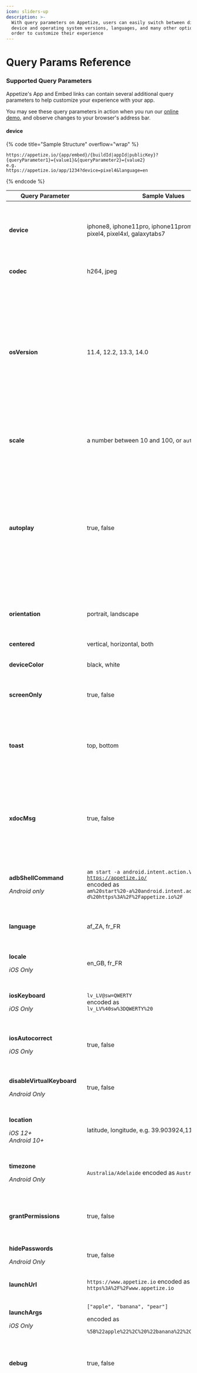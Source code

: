 ```yaml
---
icon: sliders-up
description: >-
  With query parameters on Appetize, users can easily switch between different
  device and operating system versions, languages, and many other options in
  order to customize their experience
---
```


# Query Params Reference

### Supported Query Parameters

Appetize's App and Embed links can contain several additional query parameters to help customize your experience with your app.

You may see these query parameters in action when you run our [online demo](https://appetize.io/demo), and observe changes to your browser's address bar.

#### device

{% code title="Sample Structure" overflow="wrap" %}
```url
https://appetize.io/{app/embed}/{buildId|appId|publicKey}?{queryParameter1}={value1}&{queryParameter2}={value2}
e.g.
https://appetize.io/app/1234?device=pixel4&language=en
```
{% endcode %}

| Query Parameter                                                                   | Sample Values                                                                                                                                                                                                          | Description                                                                                                                                                                                                                                                                                                                                                                                                                                                               |
| --------------------------------------------------------------------------------- | ---------------------------------------------------------------------------------------------------------------------------------------------------------------------------------------------------------------------- | ------------------------------------------------------------------------------------------------------------------------------------------------------------------------------------------------------------------------------------------------------------------------------------------------------------------------------------------------------------------------------------------------------------------------------------------------------------------------- |
| **device**                                                                        | iphone8, iphone11pro, iphone11promax, ipadair2, pixel4, pixel4xl, galaxytabs7                                                                                                                                          | <p>Specifies the device to simulate.<br><br>See <a href="../features/devices-and-os-versions.md">Devices &#x26; OS Versions</a> for more values.</p>                                                                                                                                                                                                                                                                                                                      |
| **codec**                                                                         | h264, jpeg                                                                                                                                                                                                             | Changes the codec used for video streaming.                                                                                                                                                                                                                                                                                                                                                                                                                               |
| **osVersion**                                                                     | 11.4, 12.2, 13.3, 14.0                                                                                                                                                                                                 | <p>Specifies the operating system version on which to run the app.<br><br>See <a href="../features/devices-and-os-versions.md">Devices &#x26; OS Versions</a> for more values.</p><p><strong>Note</strong>: It is recommended not to include <code>osVersion</code> as a query parameter when embedding the app, as this will always use our latest default version.</p>                                                                                                  |
| **scale**                                                                         | a number between 10 and 100, or `auto`                                                                                                                                                                                 | Adjusts the size of the device shown on the page. `auto` will scale to fit the size of the iframe (embeds only).                                                                                                                                                                                                                                                                                                                                                          |
| **autoplay**                                                                      | true, false                                                                                                                                                                                                            | <p>When true, starts streaming the app on page load. Default is <code>false</code><br><br><strong>Note:</strong> If you are making use of our JavaScript SDK, we recommend starting the session programmatically using <code>client.startSession()</code> instead as this may cause the session to start before the SDK is ready.</p>                                                                                                                                     |
| **orientation**                                                                   | portrait, landscape                                                                                                                                                                                                    | <p>Specifies the device orientation.<br>Default is <code>portrait</code></p>                                                                                                                                                                                                                                                                                                                                                                                              |
| **centered**                                                                      | vertical, horizontal, both                                                                                                                                                                                             | Centers the device (only when embedding).                                                                                                                                                                                                                                                                                                                                                                                                                                 |
| **deviceColor**                                                                   | black, white                                                                                                                                                                                                           | Specifies the color of the device frame.                                                                                                                                                                                                                                                                                                                                                                                                                                  |
| **screenOnly**                                                                    | true, false                                                                                                                                                                                                            | <p>When true, only shows the screen, i.e., no device frame.<br>Default is <code>false</code></p>                                                                                                                                                                                                                                                                                                                                                                          |
| **toast**                                                                         | top, bottom                                                                                                                                                                                                            | <p>Adjusts the position of Appetize toast messages used for displaying error or info messages.<br>Default is <code>bottom</code></p>                                                                                                                                                                                                                                                                                                                                      |
| **xdocMsg**                                                                       | true, false                                                                                                                                                                                                            | <p>When true, enables cross-document messages.<br><br><strong>Note:</strong> It is recommended to rather use our <a href="../features/broken-reference/">Javascript SDK</a> to interact with the device.</p>                                                                                                                                                                                                                                                              |
| <p><strong>adbShellCommand</strong></p><p><em>Android only</em></p>               | <p><code>am start -a android.intent.action.VIEW -d https://appetize.io/</code><br>encoded as<br><code>am%20start%20-a%20android.intent.action.VIEW%20-d%20https%3A%2F%2Fappetize.io%2F</code><br></p>                  | Executes an `adb shell` command on the device.                                                                                                                                                                                                                                                                                                                                                                                                                            |
| **language**                                                                      | af\_ZA, fr\_FR                                                                                                                                                                                                         | Specifies the language of the device via[ ISO 639-1 & BCP 47](https://stackoverflow.com/questions/7973023/what-is-the-list-of-supported-languages-locales-on-android) language codes.                                                                                                                                                                                                                                                                                     |
| <p><strong>locale</strong></p><p><em>iOS Only</em></p>                            | en\_GB, fr\_FR                                                                                                                                                                                                         | Specifies the locale of the device via Locale ID.                                                                                                                                                                                                                                                                                                                                                                                                                         |
| <p><strong>iosKeyboard</strong></p><p><em>iOS Only</em></p>                       | <p><code>lv_LV@sw=QWERTY</code><br>encoded as<br><code>lv_LV%40sw%3DQWERTY%20</code></p>                                                                                                                               | <p>Specifies the iOS software keyboard to use.<br><a href="https://pgssoft.github.io/AutoMate/Enums/SoftwareKeyboard.html">Available Values</a></p>                                                                                                                                                                                                                                                                                                                       |
| <p><strong>iosAutocorrect</strong></p><p><em>iOS Only</em></p>                    | true, false                                                                                                                                                                                                            | <p>Turn on Auto-Correction for iOS.</p><p>Defaults to <code>true</code></p>                                                                                                                                                                                                                                                                                                                                                                                               |
| <p><strong>disableVirtualKeyboard</strong></p><p><em>Android Only</em></p>        | true, false                                                                                                                                                                                                            | <p>When true, disables the on-screen keyboard.<br>Default is <code>false</code></p>                                                                                                                                                                                                                                                                                                                                                                                       |
| <p><strong>location</strong></p><p><em>iOS 12+</em><br><em>Android 10+</em></p>   | latitude, longitude, e.g. 39.903924,116.391432                                                                                                                                                                         | Specifies the simulated location of the device.                                                                                                                                                                                                                                                                                                                                                                                                                           |
| <p><strong>timezone</strong></p><p><em>Android Only</em></p>                      | `Australia/Adelaide` encoded as `Australia%2FAdelaide`                                                                                                                                                                 | <p>Specifies the URL-encoded timezone of the device.<br><a href="https://en.wikipedia.org/wiki/List_of_tz_database_time_zones">Available Values</a></p>                                                                                                                                                                                                                                                                                                                   |
| **grantPermissions**                                                              | true, false                                                                                                                                                                                                            | <p>Automatically grant app permissions.<br>See <a href="../features/auto-grant-permissions.md">Auto-grant Permissions</a>.</p>                                                                                                                                                                                                                                                                                                                                            |
| <p><strong>hidePasswords</strong></p><p><em>Android Only</em></p>                 | true, false                                                                                                                                                                                                            | Hides password visibility when typing.                                                                                                                                                                                                                                                                                                                                                                                                                                    |
| **launchUrl**                                                                     | `https://www.appetize.io` encoded as `https%3A%2F%2Fwww.appetize.io`                                                                                                                                                   | Specifies a deep link to open when the app is launched.                                                                                                                                                                                                                                                                                                                                                                                                                   |
| <p><strong>launchArgs</strong></p><p><em>iOS Only</em></p>                        | <p><code>["apple", "banana", "pear"]</code></p><p>encoded as</p><p><code>%5B%22apple%22%2C%20%22banana%22%2C%20%22pear%22%5D</code></p>                                                                                | Specifies a URL-encoded JSON array of strings to pass when launching the app.                                                                                                                                                                                                                                                                                                                                                                                             |
| **debug**                                                                         | true, false                                                                                                                                                                                                            | <p>When true, allows viewing the debug log for the app.<br>Default is <code>false</code></p>                                                                                                                                                                                                                                                                                                                                                                              |
| **proxy**                                                                         | <p><a href="http://example.com:8080/">http://example.com:8080/</a></p><p>encoded as</p><p><code>http%3A%2F%2Fexample.com%3A8080%2F</code></p><p><br>For Appetize's intercepting proxy, use <code>intercept</code>.</p> | <p>Specifies a proxy server to route network traffic.</p><p><em><strong>Note</strong>:</em> Our current support is limited to HTTP Proxies. When your app makes HTTPS connections, the data remains encrypted despite the unencrypted connection to the proxy. The app sends a CONNECT request to the proxy for the destination HTTPS server, initiating an SSL handshake. The proxy acts as a TCP connection forwarder, ensuring end-to-end encryption for app data.</p> |
| <h4>loopback</h4>                                                                 | true, false                                                                                                                                                                                                            | When a proxy is applied to the session and this field is enabled, all localhost traffic will be redirected to the emulator.                                                                                                                                                                                                                                                                                                                                               |
| <p><strong>enableAdb</strong></p><p><em>Android Only</em></p>                     | true, false                                                                                                                                                                                                            | <p>On session start, generates an SSH tunnel to allow ADB connections to the emulator.<br><br>For more information see <a href="../features/advanced-features/android/adb-tunnel.md">ADB tunnel</a>.</p>                                                                                                                                                                                                                                                                  |
| **record**                                                                        | true, false                                                                                                                                                                                                            | Enables recording of all user actions that took place during the session. See [UI Automation](../features/ui-automation.md) for more information.                                                                                                                                                                                                                                                                                                                         |
| <p><strong>audio</strong></p><p><em>Android Only</em></p>                         | true,false                                                                                                                                                                                                             | <p>Enables audio output on the Appetize device.<br><br><strong>Note:</strong> This feature is currently in Alpha and might not always work as expected.</p>                                                                                                                                                                                                                                                                                                               |
| <p><strong>androidPackageManager</strong></p><p><em>Android Only</em></p>         | true, false                                                                                                                                                                                                            | <p>Allows installation of additional APKs after app launch.<br>Default is <code>false</code></p>                                                                                                                                                                                                                                                                                                                                                                          |
| <p><strong>resetGms</strong></p><p><em>Android Only</em></p>                      | true, false                                                                                                                                                                                                            | <p>Reset or reinitialize aspects of the Google Messaging Service.<br>Default is <code>false</code></p>                                                                                                                                                                                                                                                                                                                                                                    |
| **region**                                                                        | `us`,`eu`                                                                                                                                                                                                              | <p>Ensures that Appetize sessions are launched only from servers in a specific region.</p><p><strong>Note:</strong> It is best to avoid setting this property unless absolutely necessary. Our system automatically directs requests to the closest servers for optimal performance. Using this property could lead to longer queues in busy regions.</p>                                                                                                                 |
| <p><strong>appearance</strong></p><p><em>iOS 13+</em><br><em>Android 10+</em></p> | light, dark                                                                                                                                                                                                            | <p>Applies the theme's appearance to the device.<br>Default is <code>light</code></p>                                                                                                                                                                                                                                                                                                                                                                                     |
| **params**                                                                        | `{"foo":"bar"}` encoded as `%7B%22foo%22%3A%22bar%22%7D`                                                                                                                                                               | <p>A URL-encoded JSON object that will be passed to your app on launch. Use this to load custom content, skip onboarding, auto-login the specified user, or custom tracking.<br><br>More info:<br><a data-mention href="../features/launch-params.md">launch-params.md</a></p>                                                                                                                                                                                            |
